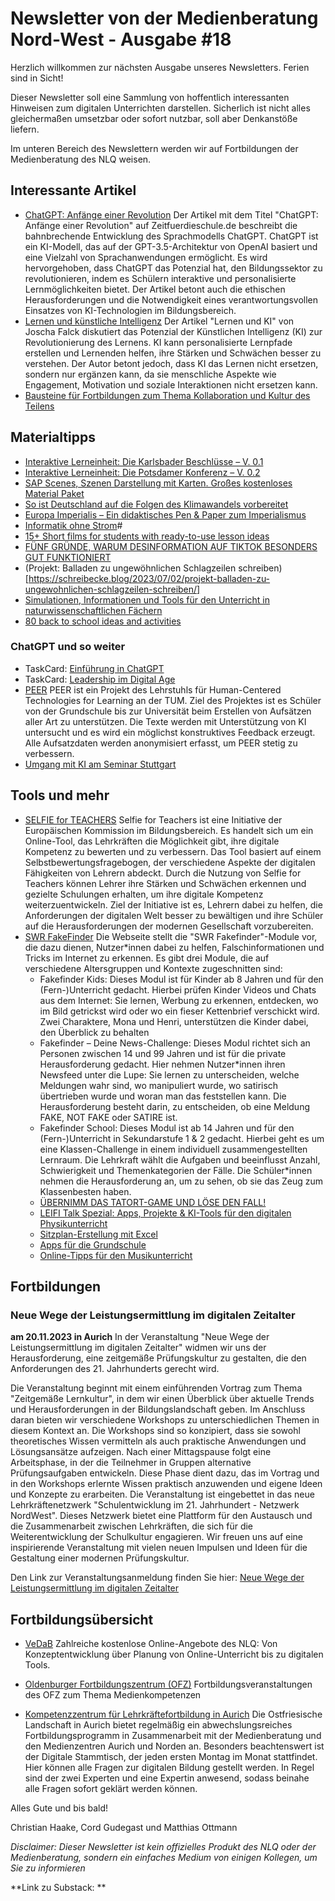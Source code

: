 # Newsletter von der Medienberatung Nord-West - Ausgabe #18

Herzlich willkommen zur nächsten Ausgabe unseres Newsletters. Ferien sind in Sicht!

Dieser Newsletter soll eine Sammlung von hoffentlich interessanten Hinweisen zum digitalen Unterrichten darstellen. Sicherlich ist nicht alles gleichermaßen umsetzbar oder sofort nutzbar, soll aber Denkanstöße liefern.

Im unteren Bereich des Newslettern werden wir auf Fortbildungen der Medienberatung des NLQ weisen.

## Interessante Artikel

- [ChatGPT: Anfänge einer Revolution](https://www.zeitfuerdieschule.de/materialien/artikel/chatgpt-anfaenge-einer-revolution/)
  Der Artikel mit dem Titel "ChatGPT: Anfänge einer Revolution" auf Zeitfuerdieschule.de beschreibt die bahnbrechende Entwicklung des Sprachmodells ChatGPT. ChatGPT ist ein KI-Modell, das auf der GPT-3.5-Architektur von OpenAI basiert und eine Vielzahl von Sprachanwendungen ermöglicht. Es wird hervorgehoben, dass ChatGPT das Potenzial hat, den Bildungssektor zu revolutionieren, indem es Schülern interaktive und personalisierte Lernmöglichkeiten bietet. Der Artikel betont auch die ethischen Herausforderungen und die Notwendigkeit eines verantwortungsvollen Einsatzes von KI-Technologien im Bildungsbereich.
- [Lernen und künstliche Intelligenz](https://joschafalck.de/lernen-und-ki/)
  Der Artikel "Lernen und KI" von Joscha Falck diskutiert das Potenzial der Künstlichen Intelligenz (KI) zur Revolutionierung des Lernens. KI kann personalisierte Lernpfade erstellen und Lernenden helfen, ihre Stärken und Schwächen besser zu verstehen. Der Autor betont jedoch, dass KI das Lernen nicht ersetzen, sondern nur ergänzen kann, da sie menschliche Aspekte wie Engagement, Motivation und soziale Interaktionen nicht ersetzen kann.
- [Bausteine für Fortbildungen zum Thema Kollaboration und Kultur des Teilens](https://ebildungslabor.de/blog/bausteine-fuer-fortbildungen-zum-thema-kollaboration-und-kultur-des-teilens/)


## Materialtipps

- [Interaktive Lerneinheit: Die Karlsbader Beschlüsse – V. 0.1](https://blog.alexander-koenig.info/2023/05/24/interaktive-lerneinheit-die-karlsbader-beschlusse/)
- [Interaktive Lerneinheit: Die Potsdamer Konferenz – V. 0.2](https://blog.alexander-koenig.info/2023/05/24/interaktive-lerneinheit-die-potsdamer-konferenz/)
- [SAP Scenes, Szenen Darstellung mit Karten. Großes kostenloses Material Paket](https://apphaus.sap.com/resource/scenes)
- [So ist Deutschland auf die Folgen des Klimawandels vorbereitet](https://www.quarks.de/umwelt/klimawandel/anpassung-deutschland-klimafolgen/)
- [Europa Imperialis – Ein didaktisches Pen & Paper zum Imperialismus](https://diefraumitdemdromedar.de/europa-imperialis-ein-didaktisches-pen-paper-zum-imperialismus/)
- [Informatik ohne Strom](https://ilearnit.ch/download/InformatikohneStrom.pdf)#
- [15+ Short films for students with ready-to-use lesson ideas](https://www.bookwidgets.com/blog/2021/09/10-short-films-for-students-with-ready-to-use-lesson-ideas-to-engage-your-students) 
- [FÜNF GRÜNDE, WARUM DESINFORMATION AUF TIKTOK BESONDERS GUT FUNKTIONIERT](https://www.lmz-bw.de/landesmedienzentrum/aktuelles/aktuelle-meldungen/detailseite?tx_news_pi1%5Bnews%5D=4699&cHash=bfa427b88968c3aaab24a458158e38e9)
- (Projekt: Balladen zu ungewöhnlichen Schlagzeilen schreiben)[https://schreibecke.blog/2023/07/02/projekt-balladen-zu-ungewohnlichen-schlagzeilen-schreiben/]
- [Simulationen, Informationen und Tools für den Unterricht in naturwissenschaftlichen Fächern](https://kippenbergs.de)
- [80 back to school ideas and activities](https://ditchthattextbook.com/back-to-school/)

### ChatGPT und so weiter

- TaskCard: [Einführung in ChatGPT](https://li-hamburg.taskcards.app/#/board/596c1b2b-c969-4f41-823a-f975402450b4/view/information)
- TaskCard: [Leadership im Digital Age](https://www.taskcards.de/#/board/6fe4c472-6cb0-47cf-b417-b4d13c2bf4d0/view/information)
- [PEER](https://peer-ai-tutor.streamlit.app)
    PEER ist ein Projekt des Lehrstuhls für Human-Centered Technologies for Learning an der TUM. Ziel des Projektes ist es Schüler von der Grundschule bis zur Universität beim Erstellen von Aufsätzen aller Art zu unterstützen. Die Texte werden mit Unterstützung von KI untersucht und es wird ein möglichst konstruktives Feedback erzeugt. Alle Aufsatzdaten werden anonymisiert erfasst, um PEER stetig zu verbessern.
- [Umgang mit KI am Seminar Stuttgart](https://twitter.com/floriankarsten/status/1673735405483573256/photo/1)

## Tools und mehr

- [SELFIE for TEACHERS](https://education.ec.europa.eu/de/selfie-for-teachers) 
  Selfie for Teachers ist eine Initiative der Europäischen Kommission im Bildungsbereich. Es handelt sich um ein Online-Tool, das Lehrkräften die Möglichkeit gibt, ihre digitale Kompetenz zu bewerten und zu verbessern. Das Tool basiert auf einem Selbstbewertungsfragebogen, der verschiedene Aspekte der digitalen Fähigkeiten von Lehrern abdeckt. Durch die Nutzung von Selfie for Teachers können Lehrer ihre Stärken und Schwächen erkennen und gezielte Schulungen erhalten, um ihre digitale Kompetenz weiterzuentwickeln. Ziel der Initiative ist es, Lehrern dabei zu helfen, die Anforderungen der digitalen Welt besser zu bewältigen und ihre Schüler auf die Herausforderungen der modernen Gesellschaft vorzubereiten.
- [SWR FakeFinder](https://www.swr.de/unternehmen/medienkompetenz/fakefinder-100.html)
  Die Webseite stellt die "SWR Fakefinder"-Module vor, die dazu dienen, Nutzer*innen dabei zu helfen, Falschinformationen und Tricks im Internet zu erkennen. Es gibt drei Module, die auf verschiedene Altersgruppen und Kontexte zugeschnitten sind:
  - Fakefinder Kids: Dieses Modul ist für Kinder ab 8 Jahren und für den (Fern-)Unterricht gedacht. Hierbei prüfen Kinder Videos und Chats aus dem Internet: Sie lernen, Werbung zu erkennen, entdecken, wo im Bild getrickst wird oder wo ein fieser Kettenbrief verschickt wird. Zwei Charaktere, Mona und Henri, unterstützen die Kinder dabei, den Überblick zu behalten​
  - Fakefinder – Deine News-Challenge: Dieses Modul richtet sich an Personen zwischen 14 und 99 Jahren und ist für die private Herausforderung gedacht. Hier nehmen Nutzer*innen ihren Newsfeed unter die Lupe: Sie lernen zu unterscheiden, welche Meldungen wahr sind, wo manipuliert wurde, wo satirisch übertrieben wurde und woran man das feststellen kann. Die Herausforderung besteht darin, zu entscheiden, ob eine Meldung FAKE, NOT FAKE oder SATIRE ist​​.
  - Fakefinder School: Dieses Modul ist ab 14 Jahren und für den (Fern-)Unterricht in Sekundarstufe 1 & 2 gedacht. Hierbei geht es um eine Klassen-Challenge in einem individuell zusammengestellten Lernraum. Die Lehrkraft wählt die Aufgaben und beeinflusst Anzahl, Schwierigkeit und Themenkategorien der Fälle. Die Schüler*innen nehmen die Herausforderung an, um zu sehen, ob sie das Zeug zum Klassenbesten haben​.
  - [ÜBERNIMM DAS TATORT-GAME UND LÖSE DEN FALL!](https://www.tatortgame.de)
  - [LEIFI Talk Spezial: Apps, Projekte & KI-Tools für den digitalen Physikunterricht](https://www.leifiphysik.de/neu-bei-leifiphysik/leifi-talk-spezial-apps-projekte-ki-tools-fuer-den-digitalen-physikunterricht)
  - [Sitzplan-Erstellung mit Excel](https://www.thomasfelzmann.at/sitzplan-erstellung-leicht-gemacht/)
  - [Apps für die Grundschule](https://mzhd.padlet.org/EvaPetry/apps-f-r-die-grundschule-zc4jfbaut68oy0dz)
  - [Online-Tipps für den Musikunterricht](https://www.thomasfelzmann.at/online-tipps-fuer-den-musikunterricht/)

## Fortbildungen

### Neue Wege der Leistungsermittlung im digitalen Zeitalter
__am 20.11.2023 in Aurich__
In der Veranstaltung "Neue Wege der Leistungsermittlung im digitalen Zeitalter" widmen wir uns der Herausforderung, eine zeitgemäße Prüfungskultur zu gestalten, die den Anforderungen des 21. Jahrhunderts gerecht wird.

Die Veranstaltung beginnt mit einem einführenden Vortrag zum Thema "Zeitgemäße Lernkultur", in dem wir einen Überblick über aktuelle Trends und Herausforderungen in der Bildungslandschaft geben.
Im Anschluss daran bieten wir verschiedene Workshops zu unterschiedlichen Themen in diesem Kontext an. Die Workshops sind so konzipiert, dass sie sowohl theoretisches Wissen vermitteln als auch praktische Anwendungen und Lösungsansätze aufzeigen.
Nach einer Mittagspause folgt eine Arbeitsphase, in der die Teilnehmer in Gruppen alternative Prüfungsaufgaben entwickeln. Diese Phase dient dazu, das im Vortrag und in den Workshops erlernte Wissen praktisch anzuwenden und eigene Ideen und Konzepte zu erarbeiten.
Die Veranstaltung ist eingebettet in das neue Lehrkräftenetzwerk "Schulentwicklung im 21. Jahrhundert - Netzwerk NordWest". Dieses Netzwerk bietet eine Plattform für den Austausch und die Zusammenarbeit zwischen Lehrkräften, die sich für die Weiterentwicklung der Schulkultur engagieren.
Wir freuen uns auf eine inspirierende Veranstaltung mit vielen neuen Impulsen und Ideen für die Gestaltung einer modernen Prüfungskultur.

Den Link zur Veranstaltungsanmeldung finden Sie hier: [Neue Wege der Leistungsermittlung im digitalen Zeitalter](https://vedab.de/veranstaltungsdetails.php?vid=140929)

## Fortbildungsübersicht

- [VeDaB](https://vedab.de/veran_suche.php?sachgebiet=&schulform=&such=Medienbildung&utm_campaign=Newsletter%20von%20der%20Medienberatung%20Nord-West&utm_medium=email&utm_source=Revue%20newsletter&veranstalter=)
Zahlreiche kostenlose Online-Angebote des NLQ: Von Konzeptentwicklung über Planung von Online-Unterricht bis zu digitalen Tools.

- [Oldenburger Fortbildungszentrum (OFZ)](https://uol.de/ofz/fortbildungsangebot)
Fortbildungsveranstaltungen des OFZ zum Thema Medienkompetenzen

- [Kompetenzzentrum für Lehrkräftefortbildung in Aurich](https://bildung.ostfriesischelandschaft.de/lfb/)
Die Ostfriesische Landschaft in Aurich bietet regelmäßig ein abwechslungsreiches Fortbildungsprogramm in Zusammenarbeit mit der Medienberatung und den Medienzentren Aurich und Norden an. Besonders beachtenswert ist der Digitale Stammtisch, der jeden ersten Montag im Monat stattfindet. Hier können alle Fragen zur digitalen Bildung gestellt werden. In Regel sind der zwei Experten und eine Expertin anwesend, sodass beinahe alle Fragen sofort geklärt werden können.


Alles Gute und bis bald!

Christian Haake, Cord Gudegast und Matthias Ottmann

_Disclaimer: Dieser Newsletter ist kein offizielles Produkt des NLQ oder der Medienberatung, sondern ein einfaches Medium von einigen Kollegen, um Sie zu informieren_

**Link zu Substack:  **